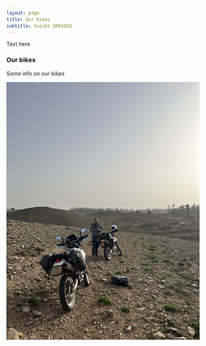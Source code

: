 ```yaml
---
layout: page
title: Our bikes
subtitle: Suzuki DR650SE
---
```


Text here

### Our bikes

Some info on our bikes


![Our Bikes](assets/img/thebikes.jpg)
